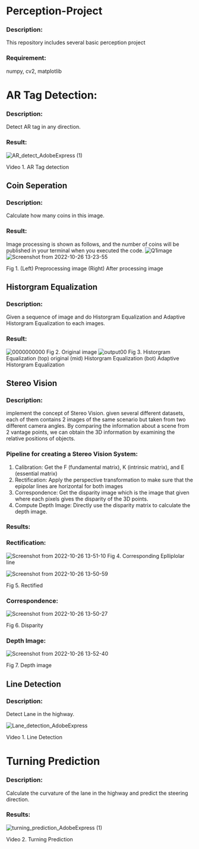 # Perception-Project
### Description:
This repository includes several basic perception project
### Requirement:
numpy, cv2, matplotlib

# AR Tag Detection:
### Description:
Detect AR tag in any direction.

### Result:
![AR_detect_AdobeExpress (1)](https://user-images.githubusercontent.com/55338365/198097203-46b5d08d-dc20-454f-ac1c-fef83a75893d.gif)

Video 1. AR Tag detection


## Coin Seperation
### Description:

Calculate how many coins in this image.
### Result:
Image processing is shown as follows, and the number of coins will be published in your terminal when you executed the code.
![Q1image](https://user-images.githubusercontent.com/55338365/198095332-982d5242-2c4b-4faf-b03b-ec831095093b.png)![Screenshot from 2022-10-26 13-23-55](https://user-images.githubusercontent.com/55338365/198095670-84c265ac-78ff-4614-a638-a62f74dee052.png)

Fig 1. (Left) Preprocessing image (Right) After processing image



## Historgram Equalization
### Description:

Given a sequence of image and do Historgram Equalization and Adaptive Historgram Equalization to each images.

### Result:

![0000000000](https://user-images.githubusercontent.com/55338365/198097957-109ed8ca-8915-4f94-afdf-823aedb983f9.png)
Fig 2. Original image
![output00](https://user-images.githubusercontent.com/55338365/198097987-0e01a798-9b18-4807-878f-6b7f360a0270.png)
Fig 3. Historgram Equalization (top) original (mid) Historgram Equalization (bot) Adaptive Historgram Equalization

## Stereo Vision 
### Description:
implement the concept of Stereo Vision. given several different datasets, each of them contains 2 images of the same scenario but
taken from two different camera angles. By comparing the information about a scene from 2 vantage points, we can obtain the 3D information by examining the relative positions of objects.

### Pipeline for creating a Stereo Vision System:
1. Calibration: Get the F (fundamental matrix), K (intrinsic matrix), and E (essential matrix)
2. Rectification: Apply the perspective transformation to make sure that the epipolar lines are horizontal for both images
3. Correspondence: Get the disparity image which is the image that given where each pixels gives the disparity of the 3D points.
4. Compute Depth Image: Directly use the disparity matrix to calculate the depth image.

### Results:
### Rectification:


![Screenshot from 2022-10-26 13-51-10](https://user-images.githubusercontent.com/55338365/198101309-44edcc94-1f52-437a-becf-470e98b8dace.png)
Fig 4. Corresponding Eplliplolar line

![Screenshot from 2022-10-26 13-50-59](https://user-images.githubusercontent.com/55338365/198101316-db664991-d101-4463-90cf-0cd7ae5a8274.png)

Fig 5. Rectified
### Correspondence:
![Screenshot from 2022-10-26 13-50-27](https://user-images.githubusercontent.com/55338365/198100835-40d103f6-0735-42e4-849f-31c55b843493.png)

Fig 6. Disparity


### Depth Image:
![Screenshot from 2022-10-26 13-52-40](https://user-images.githubusercontent.com/55338365/198101273-1ce7a01d-bfa6-479d-ae8b-9e7716c25ccc.png)

Fig 7. Depth image


## Line Detection
### Description: 
Detect Lane in the highway.

![Lane_detection_AdobeExpress](https://user-images.githubusercontent.com/55338365/198093735-5015928b-d5dd-47e8-b88a-1b95e473738b.gif)

Video 1. Line Detection


# Turning Prediction
### Description:
Calculate the curvature of the lane in the highway and predict the steering direction.
### Results:
![turning_prediction_AdobeExpress (1)](https://user-images.githubusercontent.com/55338365/198093383-3f7910b5-3a58-44ab-a66c-7409b0dbcc66.gif)

Video 2. Turning Prediction







